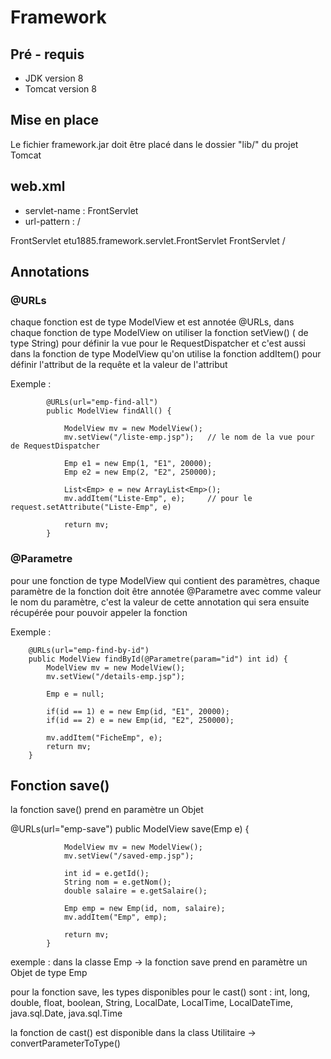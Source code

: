 <h1> Framework </h1>

<h2> Pré - requis </h2>

<ul>
    <li> JDK version 8 </li>
    <li> Tomcat version 8 </li>
</ul>

<h2> Mise en place </h2>

<p> Le fichier framework.jar doit être placé dans le dossier "lib/" du projet Tomcat <p>

<h2> web.xml </h2>

<ul>
    <li> servlet-name : FrontServlet </li>
    <li> url-pattern : / </li>
</ul>

<p>
    <servlet>
        <servlet-name> FrontServlet </servlet-name>
        <servlet-class> etu1885.framework.servlet.FrontServlet </servlet-class>
    </servlet>
    <servlet-mapping>
        <servlet-name> FrontServlet </servlet-name>
        <url-pattern> / </url-pattern>
    </servlet-mapping>
</p>

<h2> Annotations </h2>

<h3> @URLs </h3>

<p> 
    chaque fonction est de type ModelView et est annotée @URLs,
    dans chaque fonction de type ModelView on utiliser la fonction setView() ( de type String) pour définir la vue pour le RequestDispatcher
    et c'est aussi dans la fonction de type ModelView qu'on utilise la fonction addItem() pour définir l'attribut de la requête et la valeur de l'attribut
</p>
<p>
    Exemple : 
        
            @URLs(url="emp-find-all")
            public ModelView findAll() {

                ModelView mv = new ModelView();
                mv.setView("/liste-emp.jsp");   // le nom de la vue pour de RequestDispatcher

                Emp e1 = new Emp(1, "E1", 20000);
                Emp e2 = new Emp(2, "E2", 250000);

                List<Emp> e = new ArrayList<Emp>();
                mv.addItem("Liste-Emp", e);     // pour le request.setAttribute("Liste-Emp", e)

                return mv;
            }
</p>

<h3> @Parametre </h3>

<p>
    pour une fonction de type ModelView qui contient des paramètres, 
    chaque paramètre de la fonction doit être annotée @Parametre avec comme valeur le nom du paramètre, 
    c'est la valeur de cette annotation qui sera ensuite récupérée pour pouvoir appeler la fonction 
</p>

<p> 
    Exemple : 

        @URLs(url="emp-find-by-id")
        public ModelView findById(@Parametre(param="id") int id) {
            ModelView mv = new ModelView();
            mv.setView("/details-emp.jsp");

            Emp e = null;

            if(id == 1) e = new Emp(id, "E1", 20000);
            if(id == 2) e = new Emp(id, "E2", 250000);

            mv.addItem("FicheEmp", e);
            return mv;
        }
</p>

<h2> Fonction save() </h2> 

<p> la fonction save() prend en paramètre un Objet </p>
<p>
            @URLs(url="emp-save")
            public ModelView save(Emp e) {

                ModelView mv = new ModelView();
                mv.setView("/saved-emp.jsp");
                
                int id = e.getId();
                String nom = e.getNom();
                double salaire = e.getSalaire();

                Emp emp = new Emp(id, nom, salaire);
                mv.addItem("Emp", emp);

                return mv;
            }
</p>
<p>
    exemple : dans la classe Emp -> la fonction save prend en paramètre un Objet de type Emp 
</p>
<p>
    pour la fonction save, les types disponibles pour le cast() sont : 
        int, long, double, float, boolean, String, LocalDate, LocalTime, 
        LocalDateTime, java.sql.Date, java.sql.Time
</p>
<p>
    la fonction de cast() est disponible dans la class Utilitaire -> convertParameterToType()
</p>